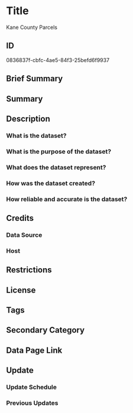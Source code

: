 # Title

Kane County Parcels

## ID

0836837f-cbfc-4ae5-84f3-25befd6f9937

## Brief Summary

## Summary

## Description

### What is the dataset?

### What is the purpose of the dataset?

### What does the dataset represent?

### How was the dataset created?

### How reliable and accurate is the dataset?

## Credits

### Data Source

### Host

## Restrictions

## License

## Tags

## Secondary Category

## Data Page Link

## Update

### Update Schedule

### Previous Updates
